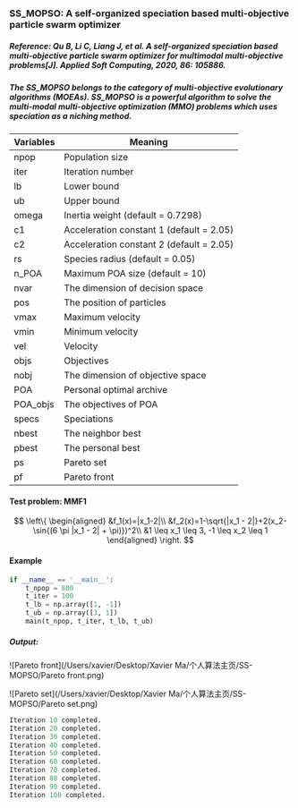 ### SS_MOPSO: A self-organized speciation based multi-objective particle swarm optimizer

##### Reference: Qu B, Li C, Liang J, et al. A self-organized speciation based multi-objective particle swarm optimizer for multimodal multi-objective problems[J]. Applied Soft Computing, 2020, 86: 105886.

##### The SS_MOPSO belongs to the category of multi-objective evolutionary algorithms (MOEAs). SS_MOPSO is a powerful algorithm to solve the multi-modal multi-objective optimization (MMO) problems which uses speciation as a niching method.

| Variables | Meaning                                  |
| --------- | ---------------------------------------- |
| npop      | Population size                          |
| iter      | Iteration number                         |
| lb        | Lower bound                              |
| ub        | Upper bound                              |
| omega     | Inertia weight (default = 0.7298)        |
| c1        | Acceleration constant 1 (default = 2.05) |
| c2        | Acceleration constant 2 (default = 2.05) |
| rs        | Species radius (default = 0.05)          |
| n_POA     | Maximum POA size (default = 10)          |
| nvar      | The dimension of decision space          |
| pos       | The position of particles                |
| vmax      | Maximum velocity                         |
| vmin      | Minimum velocity                         |
| vel       | Velocity                                 |
| objs      | Objectives                               |
| nobj      | The dimension of objective space         |
| POA       | Personal optimal archive                 |
| POA_objs  | The objectives of POA                    |
| specs     | Speciations                              |
| nbest     | The neighbor best                        |
| pbest     | The personal best                        |
| ps        | Pareto set                               |
| pf        | Pareto front                             |

#### Test problem: MMF1



$$
\left\{
\begin{aligned}
&f_1(x)=|x_1-2|\\
&f_2(x)=1-\sqrt{|x_1 - 2|}+2(x_2-\sin{(6 \pi |x_1 - 2| + \pi)})^2\\
&1 \leq x_1 \leq 3, -1 \leq x_2 \leq 1
\end{aligned}
\right.
$$



#### Example

```python
if __name__ == '__main__':
    t_npop = 800
    t_iter = 100
    t_lb = np.array([1, -1])
    t_ub = np.array([3, 1])
    main(t_npop, t_iter, t_lb, t_ub)
```

##### Output:

![Pareto front](/Users/xavier/Desktop/Xavier Ma/个人算法主页/SS-MOPSO/Pareto front.png)

![Pareto set](/Users/xavier/Desktop/Xavier Ma/个人算法主页/SS-MOPSO/Pareto set.png)



```python
Iteration 10 completed.
Iteration 20 completed.
Iteration 30 completed.
Iteration 40 completed.
Iteration 50 completed.
Iteration 60 completed.
Iteration 70 completed.
Iteration 80 completed.
Iteration 90 completed.
Iteration 100 completed.
```

